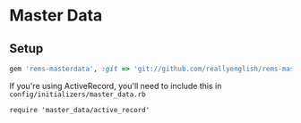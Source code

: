 # Master Data

## Setup

```ruby
gem 'rems-masterdata', :git => 'git://github.com/reallyenglish/rems-masterdata.git'
```

If you're using ActiveRecord, you'll need to include this in `config/initializers/master_data.rb`

```
require 'master_data/active_record'
```
